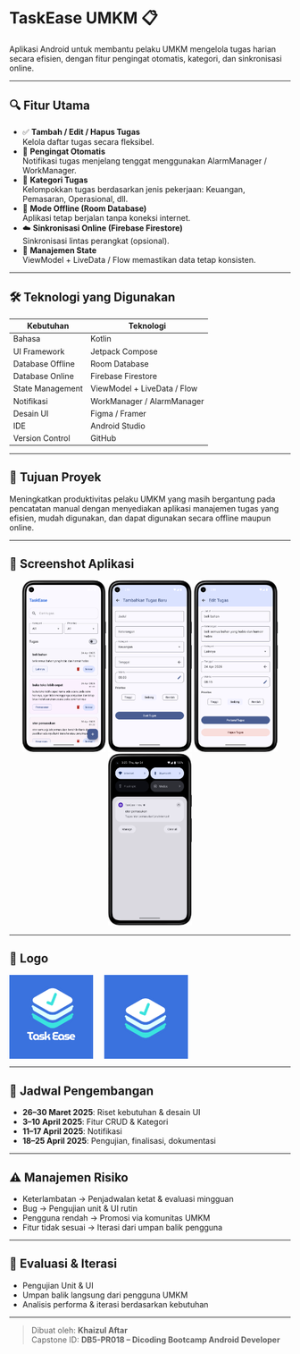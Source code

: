 # TaskEase UMKM 📋

Aplikasi Android untuk membantu pelaku UMKM mengelola tugas harian secara efisien, dengan fitur pengingat otomatis, kategori, dan sinkronisasi online.

---

## 🔍 Fitur Utama

- ✅ **Tambah / Edit / Hapus Tugas**  
  Kelola daftar tugas secara fleksibel.
- 🔔 **Pengingat Otomatis**  
  Notifikasi tugas menjelang tenggat menggunakan AlarmManager / WorkManager.
- 📂 **Kategori Tugas**  
  Kelompokkan tugas berdasarkan jenis pekerjaan: Keuangan, Pemasaran, Operasional, dll.
- 📴 **Mode Offline (Room Database)**  
  Aplikasi tetap berjalan tanpa koneksi internet.
- ☁️ **Sinkronisasi Online (Firebase Firestore)**  
  Sinkronisasi lintas perangkat (opsional).
- 🔄 **Manajemen State**  
  ViewModel + LiveData / Flow memastikan data tetap konsisten.

---

## 🛠 Teknologi yang Digunakan

| Kebutuhan         | Teknologi                          |
|-------------------|------------------------------------|
| Bahasa            | Kotlin                             |
| UI Framework      | Jetpack Compose                    |
| Database Offline  | Room Database                      |
| Database Online   | Firebase Firestore                 |
| State Management  | ViewModel + LiveData / Flow        |
| Notifikasi        | WorkManager / AlarmManager         |
| Desain UI         | Figma / Framer                     |
| IDE               | Android Studio                     |
| Version Control   | GitHub                             |

---

## 🎯 Tujuan Proyek

Meningkatkan produktivitas pelaku UMKM yang masih bergantung pada pencatatan manual dengan menyediakan aplikasi manajemen tugas yang efisien, mudah digunakan, dan dapat digunakan secara offline maupun online.

---

## 📸 Screenshot Aplikasi

<p align="center">
  <img src="app/src/main/res/drawable/taskease_dashboard.png" width="150"/>
  <img src="app/src/main/res/drawable/taskease_add.png" width="150"/>
  <img src="app/src/main/res/drawable/taskease_edit.png" width="150"/>
  <img src="app/src/main/res/drawable/taskease_notifikasi.png" width="150"/>
</p>

---

## 🎨 Logo

<div style="display: flex; align-items: center; gap: 20px;">
  <img src="app/src/main/res/drawable/logo_taskease_text.png" width="150" alt="TaskEase">
  <img src="app/src/main/res/drawable/logo_taskease_icon.png" width="150" alt="Icon">
</div>

---

## 📅 Jadwal Pengembangan

- **26–30 Maret 2025**: Riset kebutuhan & desain UI
- **3–10 April 2025**: Fitur CRUD & Kategori
- **11–17 April 2025**: Notifikasi
- **18–25 April 2025**: Pengujian, finalisasi, dokumentasi

---

## ⚠️ Manajemen Risiko

- Keterlambatan → Penjadwalan ketat & evaluasi mingguan
- Bug → Pengujian unit & UI rutin
- Pengguna rendah → Promosi via komunitas UMKM
- Fitur tidak sesuai → Iterasi dari umpan balik pengguna

---

## 🧪 Evaluasi & Iterasi

- Pengujian Unit & UI
- Umpan balik langsung dari pengguna UMKM
- Analisis performa & iterasi berdasarkan kebutuhan

---

> Dibuat oleh: **Khaizul Aftar**  
> Capstone ID: **DB5-PR018 – Dicoding Bootcamp Android Developer**